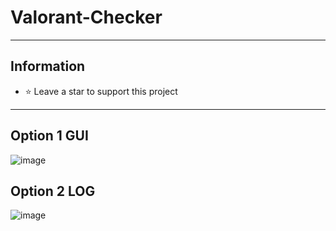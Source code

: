 # Valorant-Checker
-----
## Information
- ⭐ Leave a star to support this project
-----

## Option 1 GUI
![image](https://user-images.githubusercontent.com/90693180/180217407-bf6e6ad4-f7d3-4cdf-8d34-d2d5a94dc342.png)
## Option 2 LOG
![image](https://user-images.githubusercontent.com/90693180/180217673-99da55e8-f2f0-4a07-8cc0-466db8af1c24.png)

